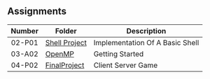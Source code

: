 ## Assignments

| Number | Folder | Description |
| :----: | ------ | ----------- |
| 02-P01 | [ Shell Project ](https://github.com/Ladelle/5143-OS-Augustine/tree/master/Assignments/P01-Shell)   |    Implementation Of A Basic Shell |
| 03-A02| [OpenMP](https://github.com/Ladelle/5143-OS-Augustine/tree/master/Assignments/A02)| Getting Started|
| 04-P02|[FinalProject]()|Client Server Game|
